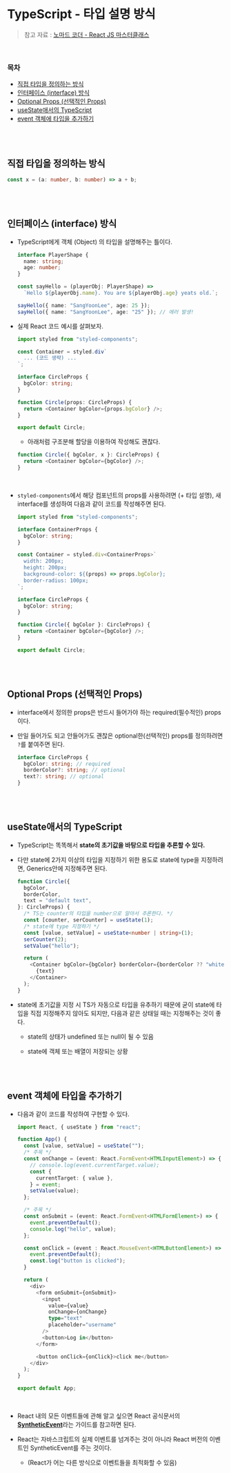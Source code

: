 # TypeScript - 타입 설명 방식

> 참고 자료 : <a href="https://nomadcoders.co/react-masterclass">노마드 코더 - React JS 마스터클래스</a>

<br/>

### 목차

- <a href="https://github.com/SangYoonLee1231/TIL/blob/main/TypeScript/typescript_explain_type.md#%EC%A7%81%EC%A0%91-%ED%83%80%EC%9E%85%EC%9D%84-%EC%A0%95%EC%9D%98%ED%95%98%EB%8A%94-%EB%B0%A9%EC%8B%9D">직접 타입을 정의하는 방식</a>
- <a href="https://github.com/SangYoonLee1231/TIL/blob/main/TypeScript/typescript_explain_type.md#%EC%9D%B8%ED%84%B0%ED%8E%98%EC%9D%B4%EC%8A%A4-interface-%EB%B0%A9%EC%8B%9D">인터페이스 (interface) 방식</a>
- <a href="https://github.com/SangYoonLee1231/TIL/blob/main/TypeScript/typescript_explain_type.md#optional-props-%EC%84%A0%ED%83%9D%EC%A0%81%EC%9D%B8-props">Optional Props (선택적인 Props)</a>
- <a href="https://github.com/SangYoonLee1231/TIL/blob/main/TypeScript/typescript_explain_type.md#usestate%EC%95%A0%EC%84%9C%EC%9D%98-typescript">useState애서의 TypeScript</a>
- <a href="https://github.com/SangYoonLee1231/TIL/blob/main/TypeScript/typescript_explain_type.md#event-%EA%B0%9D%EC%B2%B4%EC%97%90-%ED%83%80%EC%9E%85%EC%9D%84-%EC%B6%94%EA%B0%80%ED%95%98%EA%B8%B0">event 객체에 타입을 추가하기</a>
<!-- - <a href=""></a> -->

<br/><br/>

## 직접 타입을 정의하는 방식

```ts
const x = (a: number, b: number) => a + b;
```

<br/><br/>

## 인터페이스 (interface) 방식

- TypeScript에게 객체 (Object) 의 타입을 설명해주는 틀이다.

  ```ts
  interface PlayerShape {
    name: string;
    age: number;
  }

  const sayHello = (playerObj: PlayerShape) =>
    `Hello ${playerObj.name}. You are ${playerObj.age} yeats old.`;

  sayHello({ name: "SangYoonLee", age: 25 });
  sayHello({ name: "SangYoonLee", age: "25" }); // 에러 발생!
  ```

- 실제 React 코드 예시를 살펴보자.

  ```ts
  import styled from "styled-components";

  const Container = styled.div`
    ... (코드 생략) ...
  `;

  interface CircleProps {
    bgColor: string;
  }

  function Circle(props: CircleProps) {
    return <Container bgColor={props.bgColor} />;
  }

  export default Circle;
  ```

  - 아래처럼 구조분해 할당을 이용하여 작성해도 괜찮다.

  ```js
  function Circle({ bgColor, x }: CircleProps) {
    return <Container bgColor={bgColor} />;
  }
  ```

<br/>

- <code>styled-components</code>에서 해당 컴포넌트의 props를 사용하려면 (+ 타입 설명), 새 interface를 생성하여 다음과 같이 코드를 작성해주면 된다.

  ```ts
  import styled from "styled-components";

  interface ContainerProps {
    bgColor: string;
  }

  const Container = styled.div<ContainerProps>`
    width: 200px;
    height: 200px;
    background-color: ${(props) => props.bgColor};
    border-radius: 100px;
  `;

  interface CircleProps {
    bgColor: string;
  }

  function Circle({ bgColor }: CircleProps) {
    return <Container bgColor={bgColor} />;
  }

  export default Circle;
  ```

<br/><br/>

## Optional Props (선택적인 Props)

- interface에서 정의한 props은 반드시 들어가야 하는 required(필수적인) props이다.

- 만일 들어가도 되고 안들어가도 괜찮은 optional한(선택적인) props를 정의하려면 `?`를 붙여주면 된다.

  ```ts
  interface CircleProps {
    bgColor: string; // required
    borderColor?: string; // optional
    text?: string; // optional
  }
  ```

<br/><br/>

## useState애서의 TypeScript

- TypeScript는 똑똑해서 **state의 초기값을 바탕으로 타입을 추론할 수 있다.**

- 다만 state에 2가지 이상의 타입을 지정하기 위한 용도로 state에 type을 지정하려면, Generics안에 지정해주면 된다.

  ```ts
  function Circle({
    bgColor,
    borderColor,
    text = "default text",
  }: CircleProps) {
    /* TS는 counter의 타입을 number으로 알아서 추론한다. */
    const [counter, serCounter] = useState(1);
    /* state에 type 지정하기 */
    const [value, setValue] = useState<number | string>(1);
    serCounter(2);
    setValue("hello");

    return (
      <Container bgColor={bgColor} borderColor={borderColor ?? "white"}>
        {text}
      </Container>
    );
  }
  ```

- state에 초기값을 지정 시 TS가 자동으로 타입을 유추하기 때문에 굳이 state에 타입을 직접 지정해주지 않아도 되지만, 다음과 같은 상태일 때는 지정해주는 것이 좋다.

  - state의 상태가 undefined 또는 null이 될 수 있음

  - state에 객체 또는 배열이 저장되는 상황

<br/><br/>

## event 객체에 타입을 추가하기

- 다음과 같이 코드를 작성하여 구현할 수 있다.

  ```ts
  import React, { useState } from "react";

  function App() {
    const [value, setValue] = useState("");
    /* 주목 */
    const onChange = (event: React.FormEvent<HTMLInputElement>) => {
      // console.log(event.currentTarget.value);
      const {
        currentTarget: { value },
      } = event;
      setValue(value);
    };

    /* 주목 */
    const onSubmit = (event: React.FormEvent<HTMLFormElement>) => {
      event.preventDefault();
      console.log("hello", value);
    };

    const onClick = (event : React.MouseEvent<HTMLButtonElement>) => {
      event.preventDefault();
      const.log("button is clicked");
    }

    return (
      <div>
        <form onSubmit={onSubmit}>
          <input
            value={value}
            onChange={onChange}
            type="text"
            placeholder="username"
          />
          <button>Log in</button>
        </form>

        <button onClick={onClick}>click me</button>
      </div>
    );
  }

  export default App;
  ```

<br/>

- React 내의 모든 이벤트들에 관해 알고 싶으면 React 공식문서의 <strong><a href="https://reactjs.org/docs/events.html">SyntheticEvent</a></strong>라는 가이드를 참고하면 된다.

- React는 자바스크립트의 실제 이벤트를 넘겨주는 것이 아니라 React 버전의 이벤트인 SyntheticEvent를 주는 것이다.

  - (React가 어는 다른 방식으로 이벤트들을 최적화할 수 있음)

<br/><br/>
